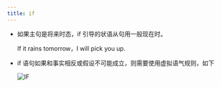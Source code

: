 ```yaml
---
title: if
---
```


- 如果主句是将来时态，if 引导的状语从句用一般现在时。

  If it rains tomorrow，I will pick you up.

- if 语句如果和事实相反或假设不可能成立，则需要使用虚拟语气规则，如下

  ![IF](https://raw.githubusercontent.com/wiki/professordeng/blog/english/if.png)

